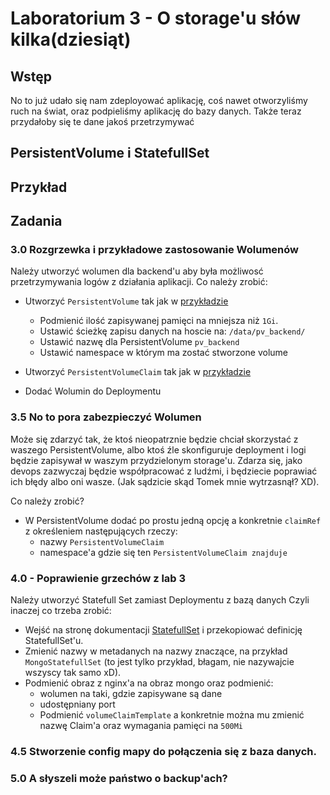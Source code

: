 # Laboratorium 3 - O storage'u słów kilka(dziesiąt)

## Wstęp
No to już udało się nam zdeployować aplikację, coś nawet otworzyliśmy ruch na świat, oraz podpieliśmy aplikację do bazy danych. Także teraz przydałoby się te dane jakoś przetrzymywać

## PersistentVolume i StatefullSet

## Przykład




## Zadania

### 3.0 Rozgrzewka i przykładowe zastosowanie Wolumenów
Należy utworzyć wolumen dla backend'u aby była możliwosć przetrzymywania logów z działania aplikacji.
Co należy zrobić:
- Utworzyć `PersistentVolume` tak jak w [przykładzie](https://minikube.sigs.k8s.io/docs/handbook/persistent_volumes/)
    - Podmienić ilość zapisywanej pamięci na mniejsza niż `1Gi`. 
    - Ustawić ścieżkę zapisu danych na hoscie na: `/data/pv_backend/`
    - Ustawić nazwę dla PersistentVolume `pv_backend`
    - Ustawić namespace w którym ma zostać stworzone volume 
- Utworzyć `PersistentVolumeClaim` tak jak w [przykładzie](https://kubernetes.io/docs/tasks/configure-pod-container/configure-persistent-volume-storage/#create-a-persistentvolumeclaim) 

- Dodać Wolumin do Deploymentu 

### 3.5 No to pora zabezpieczyć Wolumen
Może się zdarzyć tak, że ktoś nieopatrznie będzie chciał skorzystać z waszego PersistentVolume, albo ktoś źle skonfiguruje deployment i logi będzie zapisywał w waszym przydzielonym storage'u. Zdarza się, jako devops zazwyczaj będzie współpracować z ludźmi, i będziecie poprawiać ich błędy albo oni wasze. (Jak sądzicie skąd Tomek mnie wytrzasnął? XD). 

Co należy zrobić?
- W PersistentVolume dodać po prostu jedną opcję a konkretnie `claimRef` z określeniem następujących rzeczy:
    - nazwy `PersistentVolumeClaim`
    - namespace'a gdzie się ten `PersistentVolumeClaim znajduje`


### 4.0 - Poprawienie grzechów z lab 3 
Należy utworzyć Statefull Set zamiast Deploymentu z bazą danych 
Czyli inaczej co trzeba zrobić: 
- Wejść na stronę dokumentacji [StatefullSet](https://kubernetes.io/docs/tutorials/stateful-application/basic-stateful-set/) i przekopiować definicję StatefullSet'u.
- Zmienić nazwy w metadanych na nazwy znaczące, na przykład `MongoStatefullSet` (to jest tylko przykład, błagam, nie nazywajcie wszyscy tak samo xD). 
- Podmienić obraz z nginx'a na obraz mongo oraz podmienić:
    - wolumen na taki, gdzie zapisywane są dane
    - udostępniany port
    - Podmienić `volumeClaimTemplate` a konkretnie można mu zmienić nazwę Claim'a oraz wymagania pamięci na `500Mi`

### 4.5 Stworzenie config mapy do połączenia się z baza danych.

### 5.0 A słyszeli może państwo o backup'ach?

